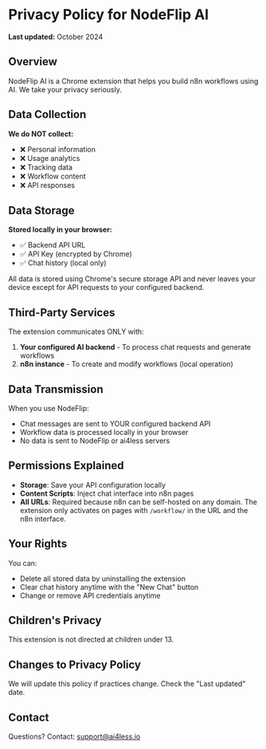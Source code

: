# Privacy Policy for NodeFlip AI

**Last updated:** October 2024

## Overview

NodeFlip AI is a Chrome extension that helps you build n8n workflows using AI. We take your privacy seriously.

## Data Collection

**We do NOT collect:**
- ❌ Personal information
- ❌ Usage analytics
- ❌ Tracking data
- ❌ Workflow content
- ❌ API responses

## Data Storage

**Stored locally in your browser:**
- ✅ Backend API URL
- ✅ API Key (encrypted by Chrome)
- ✅ Chat history (local only)

All data is stored using Chrome's secure storage API and never leaves your device except for API requests to your configured backend.

## Third-Party Services

The extension communicates ONLY with:
1. **Your configured AI backend** - To process chat requests and generate workflows
2. **n8n instance** - To create and modify workflows (local operation)

## Data Transmission

When you use NodeFlip:
- Chat messages are sent to YOUR configured backend API
- Workflow data is processed locally in your browser
- No data is sent to NodeFlip or ai4less servers

## Permissions Explained

- **Storage**: Save your API configuration locally
- **Content Scripts**: Inject chat interface into n8n pages
- **All URLs**: Required because n8n can be self-hosted on any domain. The extension only activates on pages with `/workflow/` in the URL and the n8n interface.

## Your Rights

You can:
- Delete all stored data by uninstalling the extension
- Clear chat history anytime with the "New Chat" button
- Change or remove API credentials anytime

## Children's Privacy

This extension is not directed at children under 13.

## Changes to Privacy Policy

We will update this policy if practices change. Check the "Last updated" date.

## Contact

Questions? Contact: support@ai4less.io
